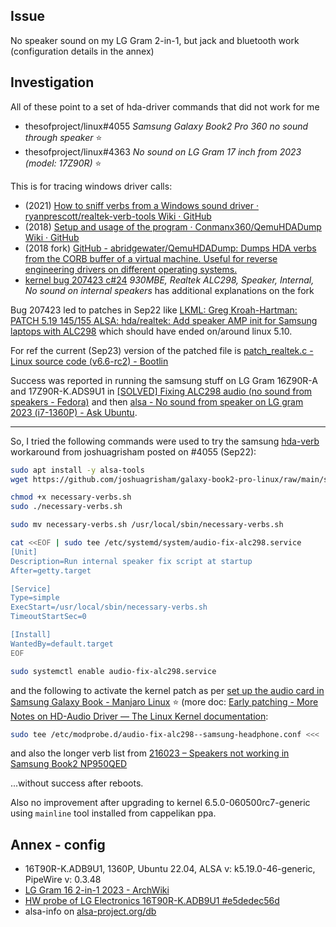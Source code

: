 ## Issue

No speaker sound on my LG Gram 2-in-1, but jack and bluetooth work (configuration details in the annex)

## Investigation

All of these point to a set of hda-driver commands that did not work for me
  * thesofproject/linux#4055 *Samsung Galaxy Book2 Pro 360 no sound through speaker* ⭐
  * thesofproject/linux#4363 *No sound on LG Gram 17 inch from 2023 (model: 17Z90R)* ⭐

This is for tracing windows driver calls:

* (2021) [How to sniff verbs from a Windows sound driver · ryanprescott/realtek-verb-tools Wiki · GitHub](https://github.com/ryanprescott/realtek-verb-tools/wiki/How-to-sniff-verbs-from-a-Windows-sound-driver)
* (2018) [Setup and usage of the program · Conmanx360/QemuHDADump Wiki · GitHub](https://github.com/Conmanx360/QemuHDADump/wiki/Setup-and-usage-of-the-program)
* (2018 fork) [GitHub - abridgewater/QemuHDADump: Dumps HDA verbs from the CORB buffer of a virtual machine. Useful for reverse engineering drivers on different operating systems.](https://github.com/abridgewater/QemuHDADump)
* [kernel bug 207423 c#24](https://bugzilla.kernel.org/show_bug.cgi?id=207423#c24) *930MBE, Realtek ALC298, Speaker, Internal, No sound on internal speakers* has additional explanations on the fork

Bug 207423 led to patches in Sep22 like [LKML: Greg Kroah-Hartman: PATCH 5.19 145/155 ALSA: hda/realtek: Add speaker AMP init for Samsung laptops with ALC298](https://lkml.org/lkml/2022/9/6/964)
which should have ended on/around linux 5.10.

For ref the current (Sep23) version of the patched file is [patch_realtek.c - Linux source code (v6.6-rc2) - Bootlin](https://elixir.bootlin.com/linux/v6.6-rc2/source/sound/pci/hda/patch_realtek.c)

Success was reported in running the samsung stuff on LG Gram 16Z90R-A and 17Z90R-K.ADS9U1 in [[SOLVED] Fixing ALC298 audio (no sound from speakers - Fedora)](https://forums.fedoraforum.org/showthread.php?331130-Fixing-ALC298-audio-(no-sound-from-speakers)) and then [alsa - No sound from speaker on LG gram 2023 (i7-1360P) - Ask Ubuntu](https://askubuntu.com/questions/1467911/no-sound-from-speaker-on-lg-gram-2023-i7-1360p/1486091).

---

So, I tried the following commands were used to try the samsung [hda-verb](https://www.kernel.org/doc/html/latest/sound/hd-audio/notes.html#hda-verb) workaround from joshuagrisham posted on #4055 (Sep22):

```sh
sudo apt install -y alsa-tools
wget https://github.com/joshuagrisham/galaxy-book2-pro-linux/raw/main/sound/necessary-verbs.sh

chmod +x necessary-verbs.sh
sudo ./necessary-verbs.sh

sudo mv necessary-verbs.sh /usr/local/sbin/necessary-verbs.sh

cat <<EOF | sudo tee /etc/systemd/system/audio-fix-alc298.service
[Unit]
Description=Run internal speaker fix script at startup
After=getty.target

[Service]
Type=simple
ExecStart=/usr/local/sbin/necessary-verbs.sh
TimeoutStartSec=0

[Install]
WantedBy=default.target
EOF

sudo systemctl enable audio-fix-alc298.service
```

and the following to activate the kernel patch as per [set up the audio card in Samsung Galaxy Book - Manjaro Linux](https://forum.manjaro.org/t/howto-set-up-the-audio-card-in-samsung-galaxy-book/37090/36) ⭐ (more doc: [Early patching - More Notes on HD-Audio Driver — The Linux Kernel documentation](https://www.kernel.org/doc/html/latest/sound/hd-audio/notes.html#early-patching):

```sh
sudo tee /etc/modprobe.d/audio-fix-alc298--samsung-headphone.conf <<< 'options snd-hda-intel model=alc298-samsung-amp'
```

and also the longer verb list from [216023 – Speakers not working in Samsung Book2 NP950QED](https://bugzilla.kernel.org/show_bug.cgi?id=216023#c14)

...without success after reboots.

Also no improvement after upgrading to kernel 6.5.0-060500rc7-generic using `mainline` tool installed from cappelikan ppa.

## Annex - config

* 16T90R-K.ADB9U1, 1360P, Ubuntu 22.04, ALSA v: k5.19.0-46-generic, PipeWire v: 0.3.48
* [LG Gram 16 2-in-1 2023 - ArchWiki](https://wiki.archlinux.org/title/LG_Gram_16_2-in-1_2023)
* [HW probe of LG Electronics 16T90R-K.ADB9U1 #e5dedec56d](https://linux-hardware.org/?probe=e5dedec56d)
* alsa-info on [alsa-project.org/db](http://alsa-project.org/db/?f=ab22ceeafd06f921c5d5ac6ff053cbdef77cbee5)
